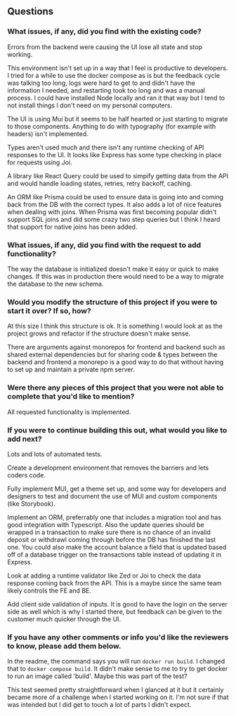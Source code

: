 ## Questions

### What issues, if any, did you find with the existing code?

Errors from the backend were causing the UI lose all state and stop working.

This environment isn't set up in a way that I feel is productive to developers.  I tried for a while to use
the docker compose as is but the feedback cycle was talking too long, logs were hard to get to and didn't have
the information I needed, and restarting took too long and was a manual process.  I could have installed Node
locally and ran it that way but I tend to not install things I don't need on my personal computers.

The UI is using Mui but it seems to be half hearted or just starting to migrate to those components.  Anything
to do with typography (for example with headers) isn't implemented.

Types aren't used much and there isn't any runtime checking of API responses to the UI.  It looks like Express
has some type checking in place for requests using Joi.

A library like React Query could be used to simpify getting data from the API and would handle loading states,
retries, retry backoff, caching.

An ORM like Prisma could be used to ensure data is going into and coming back from the DB with the correct types.
It also adds a lot of nice features when dealing with joins.  When Prisma was first becoming popular didn't support
SQL joins and did some crazy two step queries but I think I heard that support for native joins has been added.

### What issues, if any, did you find with the request to add functionality?

The way the database is initialized doesn't make it easy or quick to make changes.  If this was in production
there would need to be a way to migrate the database to the new schema.  

### Would you modify the structure of this project if you were to start it over? If so, how?

At this size I think this structure is ok. It is something I would look at as the project grows and refactor if
the structure doesn't make sense.

There are arguments against monorepos for frontend and backend such as shared external dependencies but for 
sharing code & types between the backend and frontend a monorepo is a good way to do that without having to set
up and maintain a private npm server.

### Were there any pieces of this project that you were not able to complete that you'd like to mention?

All requested functionality is implemented.

### If you were to continue building this out, what would you like to add next?

Lots and lots of automated tests.

Create a development environment that removes the barriers and lets coders code.

Fully implement MUI, get a theme set up, and some way for developers and designers to test and document the use of
MUI and custom components (like Storybook).

Implement an ORM, preferrably one that includes a migration tool and has good integration with Typescript.
Also the update queries should be wrapped in a transaction to make sure there is no chance of an invalid
deposit or withdrawl coming through before the DB has finished the last one. You could also make the account
balance a field that is updated based off of a database trigger on the transactions table instead of updating
it in Express.

Look at adding a runtime validator like Zed or Joi to check the data response coming back from the API.
This is a maybe since the same team likely controls the FE and BE.

Add client side validation of inputs.  It is good to have the login on the server side as well which is
why I started there, but feedback can be given to the customer much quicker through the UI.

### If you have any other comments or info you'd like the reviewers to know, please add them below.

In the readme, the command says you will run `docker run build`.  I changed that to `docker compose build`.
It didn't make sense to me to try to get docker to run an image called 'build'.  Maybe this was part of the test?

This test seemed pretty straightforward when I glanced at it but it certainly became more of a challenge when
I started working on it. I'm not sure if that was intended but I did get to touch a lot of parts I didn't expect.
